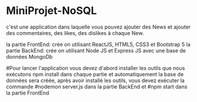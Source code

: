 # MiniProjet-NoSQL
c'est une application dans laquelle vous pouvez ajouter des News et ajouter des commentaires, des likes, des dislikes à chaque New.

la partie FrontEnd: crée on utilisant ReactJS, HTML5, CSS3 et Bootstrap 5 la partie BackEnd: crée on utilisant Node JS et Express JS avec une base de données MongoDb

 #Pour lancer l'application vous devez d'abord installer les outils que nous exécutons npm install dans chaque partie et automatiquement la base de données sera créée, après avoir installé les outils, vous devez exécuter la commande #nodemon server.js dans la partie BackEnd et #npm start dans la partie FrontEnd
